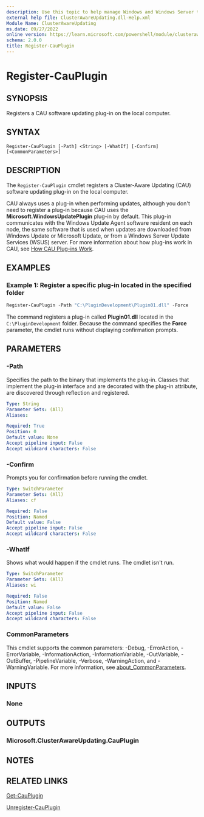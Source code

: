 ```yaml
---
description: Use this topic to help manage Windows and Windows Server technologies with Windows PowerShell.
external help file: ClusterAwareUpdating.dll-Help.xml
Module Name: ClusterAwareUpdating
ms.date: 09/27/2022
online version: https://learn.microsoft.com/powershell/module/clusterawareupdating/register-cauplugin?view=windowsserver2022-ps&wt.mc_id=ps-gethelp
schema: 2.0.0
title: Register-CauPlugin
---
```


# Register-CauPlugin

## SYNOPSIS
Registers a CAU software updating plug-in on the local computer.

## SYNTAX

```
Register-CauPlugin [-Path] <String> [-WhatIf] [-Confirm] [<CommonParameters>]
```

## DESCRIPTION

The `Register-CauPlugin` cmdlet registers a Cluster-Aware Updating (CAU) software updating plug-in
on the local computer.

CAU always uses a plug-in when performing updates, although you don't need to register a plug-in
because CAU uses the **Microsoft.WindowsUpdatePlugin** plug-in by default. This plug-in communicates
with the Windows Update Agent software resident on each node, the same software that is used when
updates are downloaded from Windows Update or Microsoft Update, or from a Windows Server Update
Services (WSUS) server. For more information about how plug-ins work in CAU, see
[How CAU Plug-ins Work](/windows-server/failover-clustering/cluster-aware-updating-plug-ins).

## EXAMPLES

### Example 1: Register a specific plug-in located in the specified folder

```powershell
Register-CauPlugin -Path "C:\PluginDevelopment\Plugin01.dll" -Force
```

The command registers a plug-in called **Plugin01.dll** located in the `C:\PluginDevelopment` folder.
Because the command specifies the **Force** parameter, the cmdlet runs without displaying
confirmation prompts.

## PARAMETERS

### -Path

Specifies the path to the binary that implements the plug-in. Classes that implement the plug-in
interface and are decorated with the plug-in attribute, are discovered through reflection and
registered.

```yaml
Type: String
Parameter Sets: (All)
Aliases: 

Required: True
Position: 0
Default value: None
Accept pipeline input: False
Accept wildcard characters: False
```

### -Confirm

Prompts you for confirmation before running the cmdlet.

```yaml
Type: SwitchParameter
Parameter Sets: (All)
Aliases: cf

Required: False
Position: Named
Default value: False
Accept pipeline input: False
Accept wildcard characters: False
```

### -WhatIf

Shows what would happen if the cmdlet runs.
The cmdlet isn't run.

```yaml
Type: SwitchParameter
Parameter Sets: (All)
Aliases: wi

Required: False
Position: Named
Default value: False
Accept pipeline input: False
Accept wildcard characters: False
```

### CommonParameters

This cmdlet supports the common parameters: -Debug, -ErrorAction, -ErrorVariable,
-InformationAction, -InformationVariable, -OutVariable, -OutBuffer, -PipelineVariable, -Verbose,
-WarningAction, and -WarningVariable. For more information, see
[about_CommonParameters](/powershell/module/microsoft.powershell.core/about/about_commonparameters).

## INPUTS

### None

## OUTPUTS

### Microsoft.ClusterAwareUpdating.CauPlugin

## NOTES

## RELATED LINKS

[Get-CauPlugin](get-cauplugin.md)

[Unregister-CauPlugin](unregister-cauplugin.md)
